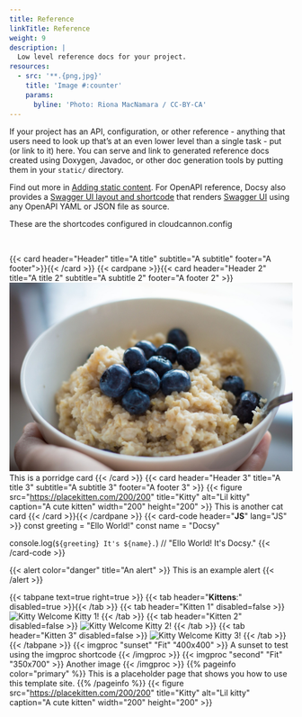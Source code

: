 ```yaml
---
title: Reference
linkTitle: Reference
weight: 9
description: |
  Low level reference docs for your project.
resources:
  - src: '**.{png,jpg}'
    title: 'Image #:counter'
    params:
      byline: 'Photo: Riona MacNamara / CC-BY-CA'
---
```

If your project has an API, configuration, or other reference - anything that users need to look up that’s at an even lower level than a single task - put (or link to it) here. You can serve and link to generated reference docs created using Doxygen, Javadoc, or other doc generation tools by putting them in your `static/` directory.

Find out more in [Adding static content](https://docsy.dev/docs/adding-content/content/#adding-static-content). For OpenAPI reference, Docsy also provides a [Swagger UI layout and shortcode](https://www.docsy.dev/docs/adding-content/shortcodes/#swaggerui) that renders [Swagger UI](https://swagger.io/tools/swagger-ui/) using any OpenAPI YAML or JSON file as source.

These are the shortcodes configured in cloudcannon.config

&nbsp;

{{< card header="Header" title="A title" subtitle="A subtitle" footer="A footer">}}{{< /card >}}
{{< cardpane >}}{{< card header="Header 2" title="A title 2" subtitle="A subtitle 2" footer="A footer 2" >}}
  ![porridge](second-image.jpg) <br>
  This is a porridge card
{{< /card >}}
{{< card header="Header 3" title="A title 3" subtitle="A subtitle 3" footer="A footer 3" >}}
  {{< figure src="https://placekitten.com/200/200" title="Kitty" alt="Lil kitty" caption="A cute kitten" width="200" height="200" >}}
  This is another cat card
{{< /card >}}{{< /cardpane >}}
{{< card-code header="**JS**" lang="JS" >}}
  const greeting = "Ello World!"
  const name = "Docsy"

  console.log(`${greeting} It's ${name}.`) // "Ello World! It's Docsy."
{{< /card-code >}}

{{< alert color="danger" title="An alert" >}}
  This is an example alert
{{< /alert >}}

{{< tabpane text=true right=true >}}
  {{< tab header="**Kittens**:" disabled=true >}}{{< /tab >}}
  {{< tab header="Kitten 1" disabled=false >}}
    <img src="https://placekitten.com/500/500" alt="Kitty" />
    Welcome Kitty 1!
  {{< /tab >}}
  {{< tab header="Kitten 2" disabled=false >}}
    <img src="https://placekitten.com/500/450" alt="Kitty" />
    Welcome Kitty 2!
  {{< /tab >}}
  {{< tab header="Kitten 3" disabled=false >}}
    <img src="https://placekitten.com/500/400" alt="Kitty" />
    Welcome Kitty 3!
  {{< /tab >}}
{{< /tabpane >}}
{{< imgproc "sunset" "Fit" "400x400" >}}
  A sunset to test using the imgproc shortcode
{{< /imgproc >}}
{{< imgproc "second" "Fit" "350x700" >}}
  Another image
{{< /imgproc >}}
{{% pageinfo color="primary" %}}
  This is a placeholder page that shows you how to use this template site.
{{% /pageinfo %}}
{{< figure src="https://placekitten.com/200/200" title="Kitty" alt="Lil kitty" caption="A cute kitten" width="200" height="200" >}}